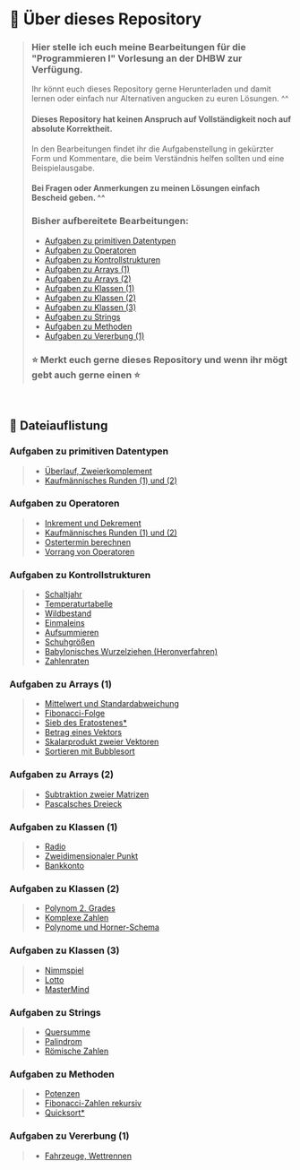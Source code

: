 # 📖 Über dieses Repository
> ### Hier stelle ich euch meine Bearbeitungen für die "Programmieren I" Vorlesung an der DHBW zur Verfügung.
> Ihr könnt euch dieses Repository gerne Herunterladen und damit lernen oder einfach nur Alternativen angucken zu euren Lösungen. ^^
> #### Dieses Repository hat keinen Anspruch auf Vollständigkeit noch auf absolute Korrektheit.
>
> In den Bearbeitungen findet ihr die Aufgabenstellung in gekürzter Form und Kommentare, die beim Verständnis helfen sollten und eine Beispielausgabe.
>
> #### Bei Fragen oder Anmerkungen zu meinen Lösungen einfach Bescheid geben. ^^
>
> ### Bisher aufbereitete Bearbeitungen:
> - [Aufgaben zu primitiven Datentypen](#content_04)
> - [Aufgaben zu Operatoren](#content_05)
> - [Aufgaben zu Kontrollstrukturen](#content_06)
> - [Aufgaben zu Arrays (1)](#content_07.1)
> - [Aufgaben zu Arrays (2)](#content_07.2)
> - [Aufgaben zu Klassen (1)](#content_09.1)
> - [Aufgaben zu Klassen (2)](#content_09.2)
> - [Aufgaben zu Klassen (3)](#content_09.3)
> - [Aufgaben zu Strings](#content_10)
> - [Aufgaben zu Methoden](#content_11)
> - [Aufgaben zu Vererbung (1)](#content_13.1)
>
> ### ️⭐ Merkt euch gerne dieses Repository und wenn ihr mögt gebt auch gerne einen ⭐

<br>

## 📗 Dateiauflistung <a name="content"></a>

### Aufgaben zu primitiven Datentypen <a name="content_04"></a>
> - [Überlauf, Zweierkomplement ](src/de/niklas/datatypes/ShortValue.java)
> - [Kaufmännisches Runden (1) und (2)](src/de/niklas/datatypes/Round.java)

### Aufgaben zu Operatoren <a name="content_05"></a>
> - [Inkrement und Dekrement](src/de/niklas/operators/IncrementDecrement.java)
> - [Kaufmännisches Runden (1) und (2)](src/de/niklas/datatypes/Round.java)
> - [Ostertermin berechnen](src/de/niklas/operators/Easter.java)
> - [Vorrang von Operatoren](src/de/niklas/operators/Priority.java)

### Aufgaben zu Kontrollstrukturen <a name="content_06"></a>
> - [Schaltjahr](src/de/niklas/control/LeapYear.java)
> - [Temperaturtabelle](src/de/niklas/control/TemperatureTable.java)
> - [Wildbestand](src/de/niklas/control/Deers.java)
> - [Einmaleins](src/de/niklas/control/MultiplicationTable.java)
> - [Aufsummieren](src/de/niklas/control/AddUp.java)
> - [Schuhgrößen](src/de/niklas/control/ShoeSize.java)
> - [Babylonisches Wurzelziehen (Heronverfahren)](src/de/niklas/control/Babylon.java)
> - [Zahlenraten](src/de/niklas/control/NumberGuess.java)

### Aufgaben zu Arrays (1) <a name="content_07.1"></a>
> - [Mittelwert und Standardabweichung](src/de/niklas/arrays/StandardDeviation.java)
> - [Fibonacci-Folge](src/de/niklas/arrays/Fibonacci.java)
> - [Sieb des Eratostenes*](src/de/niklas/arrays/Eratostenes.java)
> - [Betrag eines Vektors](src/de/niklas/arrays/Norm.java)
> - [Skalarprodukt zweier Vektoren](src/de/niklas/arrays/DotProduct.java)
> - [Sortieren mit Bubblesort](src/de/niklas/arrays/BubbleSort.java)

### Aufgaben zu Arrays (2) <a name="content_07.2"></a>
> - [Subtraktion zweier Matrizen](src/de/niklas/arrays/MatrixSubtraction.java)
> - [Pascalsches Dreieck](src/de/niklas/arrays/Pascal.java)

### Aufgaben zu Klassen (1) <a name="content_09.1"></a>
> - [Radio](src/de/niklas/classes/Radio.java)
> - [Zweidimensionaler Punkt](src/de/niklas/classes/Point.java)
> - [Bankkonto](src/de/niklas/classes/Account.java)

### Aufgaben zu Klassen (2) <a name="content_09.2"></a>
> - [Polynom 2. Grades](src/de/niklas/classes/Polynomial.java)
> - [Komplexe Zahlen](src/de/niklas/classes/Complex.java)
> - [Polynome und Horner-Schema](src/de/niklas/classes/Horner.java)

### Aufgaben zu Klassen (3) <a name="content_09.3"></a>
> - [Nimmspiel](src/de/niklas/classes/Nimmspiel.java)
> - [Lotto](src/de/niklas/classes/Lotto.java)
> - [MasterMind](src/de/niklas/classes/MasterMind.java)

### Aufgaben zu Strings <a name="content_10"></a>
> - [Quersumme](src/de/niklas/strings/CrossTotal.java)
> - [Palindrom](src/de/niklas/strings/Palindrome.java)
> - [Römische Zahlen](src/de/niklas/strings/RomanNumber.java)

### Aufgaben zu Methoden <a name="content_11"></a>
> - [Potenzen](src/de/niklas/methods/Exponentiation.java)
> - [Fibonacci-Zahlen rekursiv ](src/de/niklas/methods/Fibonacci.java)
> - [Quicksort*](src/de/niklas/methods/Quicksort.java)

### Aufgaben zu Vererbung (1) <a name="content_13.1"></a>
> - [Fahrzeuge, Wettrennen](src/de/niklas/classes/vehicles/Race.java)
